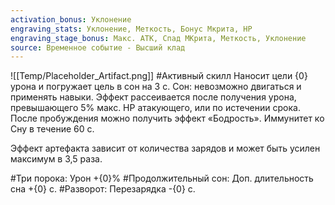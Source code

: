 ```yaml
---
activation_bonus: Уклонение
engraving_stats: Уклонение, Меткость, Бонус Мкрита, HP
engraving_stage_bonus: Макс. АТК, Спад МКрита, Меткость, Уклонение
source: Временное событие - Высший клад
---
```

![[Temp/Placeholder_Artifact.png]]
#Активный скилл
Наносит цели {0} урона и погружает цель в сон на 3 с.
Сон: невозможно двигаться и применять навыки. Эффект рассеивается после получения урона, превышающего 5% макс. HP атакующего, или по истечении срока. После пробуждения можно получить эффект «Бодрость». Иммунитет ко Сну в течение 60 с.

Эффект артефакта зависит от количества зарядов и может быть усилен максимум в 3,5 раза.

#Три порока: 
Урон +{0}%
#Продолжительный сон: 
Доп. длительность сна +{0} с.
#Разворот: 
Перезарядка -{0} с.
